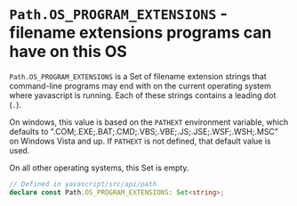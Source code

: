 # `Path.OS_PROGRAM_EXTENSIONS` - filename extensions programs can have on this OS

`Path.OS_PROGRAM_EXTENSIONS` is a Set of filename extension strings that command-line programs may end with on the current operating system where yavascript is running. Each of these strings contains a leading dot (`.`).

On windows, this value is based on the `PATHEXT` environment variable, which defaults to ".COM;.EXE;.BAT;.CMD;.VBS;.VBE;.JS;.JSE;.WSF;.WSH;.MSC" on Windows Vista and up. If `PATHEXT` is not defined, that default value is used.

On all other operating systems, this Set is empty.

```ts
// Defined in yavascript/src/api/path
declare const Path.OS_PROGRAM_EXTENSIONS: Set<string>;
```
